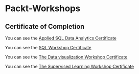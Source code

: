 # Packt-Workshops

## Certificate of Completion

You can see the [Applied SQL Data Analytics Certificate](https://github.com/eaamankwah/Certificates/blob/main/Packt_the-applied-sql-data-analytic-certificate.pdf)

You can see the [SQL Workshop Certificate](https://github.com/eaamankwah/Certificates/blob/main/Packt_the-sql-workshop-certificate.pdf)

You can see the [The Data visualization Workshop Certificate](https://github.com/eaamankwah/Certificates/blob/main/Packt-data-visualization-workshop-cert.pdf)

You can see the [The Supervised Learning Workshop Certificate](https://github.com/eaamankwah/Certificates/blob/main/Packt_supervized-learning-certificate.pdf)
